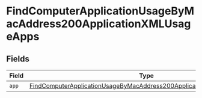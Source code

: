 # FindComputerApplicationUsageByMacAddress200ApplicationXMLUsageApps


## Fields

| Field                                                                                                                                                                     | Type                                                                                                                                                                      | Required                                                                                                                                                                  | Description                                                                                                                                                               |
| ------------------------------------------------------------------------------------------------------------------------------------------------------------------------- | ------------------------------------------------------------------------------------------------------------------------------------------------------------------------- | ------------------------------------------------------------------------------------------------------------------------------------------------------------------------- | ------------------------------------------------------------------------------------------------------------------------------------------------------------------------- |
| `app`                                                                                                                                                                     | [FindComputerApplicationUsageByMacAddress200ApplicationXMLUsageAppsApp](../../models/operations/findcomputerapplicationusagebymacaddress200applicationxmlusageappsapp.md) | :heavy_minus_sign:                                                                                                                                                        | N/A                                                                                                                                                                       |